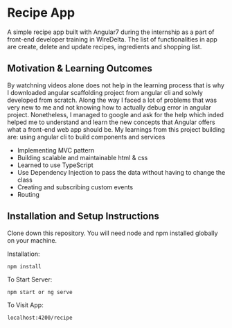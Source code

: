 # Recipe App 
A simple recipe app built with Angular7 during the internship as a part of front-end developer training in WireDelta. The list of functionalities in app are create, delete and update recipes, ingredients and shopping list. 

## Motivation & Learning Outcomes
By watchning videos alone does not help in the learning process that is why I downloaded angular scaffolding project from angular cli and solwly developed from scratch. Along the way I faced a lot of problems that was very new to me and not knowing how to actually debug error in angular project. Nonetheless, I managed to google and ask for the help which inded helped me to understand and learn the new concepts that Angular offers what a front-end web app should be. My learnings from this project building are:
using angular cli to build components and services
* Implementing MVC pattern 
* Building scalable and maintainable html & css
* Learned to use TypeScript
* Use Dependency Injection to pass the data without having to change the class
* Creating and subscribing custom events
* Routing

## Installation and Setup Instructions
Clone down this repository. You will need node and npm installed globally on your machine.

Installation:

`npm install`  

To Start Server:

`npm start or ng serve`  

To Visit App:

`localhost:4200/recipe` 



